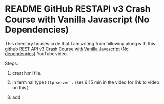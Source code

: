 # README GitHub RESTAPI v3 Crash Course with Vanilla Javascript (No Dependencies)

This directory houses code that I am writing from following along with this [github REST API v3 Crash Course with Vanilla Javascript (No dependencies)](https://www.youtube.com/watch?v=5QlE6o-iYcE) YouTube video.


Steps:
1. creat html file.
2. in terminal type `http-server .` (see 6:15 min in the video for link to video on this.)
3. add <script> tag in html file for fetch
4. learned about fetch().then().then() vs async and await.
5. learned about 
    ???. Typing `html-5` in the html file.
    ???. starting up a server typ typing  `http-server .` in the terminal.
    a. document.getElementById
    b. variable.appendChild
    c. document.createTextNode
    d. document.createElement 
    e. using chrome dev tools to debug by creating breakpionts
    f. headers
    g. 

    ???. Reading GitHub API docs.

Section 3 Notes
https://developer.github.com/v3/search/#search-commits
fetch() takes two parameters    

Section 4 Notes
Look into this: console.log(response.headers.get("link"))
// Result:
// <https://api.github.com/search/commits?q=repo%3Afreecodecamp%2Ffreecodecamp+author-date%3A2019-03-01..2019-03-31&page=2>; rel="next", <https://api.github.com/search/commits?q=repo%3Afreecodecamp%2Ffreecodecamp+author-date%3A2019-03-01..2019-03-31&page=28>; rel="last"

Table of Contents
1. Search public repositories.
2. Search public issues.
3. Search public commits.
4. Lazy fetching talked about in video but not covered. Refered to another video or lesson or tutorial.
5. Pagination.
6. Authorization - searching private repo issues.
7. Creating Issues.